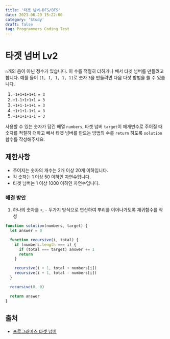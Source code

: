 ```yaml
---
title: '타겟 넘버-DFS/BFS'
date: 2021-06-29 15:22:00
category: 'Study'
draft: false
tag: Programmers Coding Test
---
```


# 타겟 넘버 Lv2

`n`개의 음이 아닌 정수가 있습니다. 이 수를 적절히 더하거나 빼서 타겟 넘버를 만들려고 합니다. 예를 들어 `[1, 1, 1, 1, 1]`로 숫자 `3`을 만들려면 다음 다섯 방법을 쓸 수 있습니다.

1. `-1+1+1+1+1 = 3`
2. `+1-1+1+1+1 = 3`
3. `+1+1-1+1+1 = 3`
4. `+1+1+1-1+1 = 3`
5. `+1+1+1+1-1 = 3`

사용할 수 있는 숫자가 담긴 배열 `numbers`, 타겟 넘버 `target`이 매개변수로 주어질 때 숫자를 적절히 더하고 빼서 타겟 넘버를 만드는 방법의 수를 `return` 하도록 `solution` 함수를 작성해주세요.

## 제한사항

- 주어지는 숫자의 개수는 2개 이상 20개 이하입니다.
- 각 숫자는 1 이상 50 이하인 자연수입니다.
- 타겟 넘버는 1 이상 1000 이하인 자연수입니다.

### 해결 방안

1. 하나의 숫자를 `+`, `-` 두가지 방식으로 연산하여 뿌리를 이어나가도록 재귀함수를 작성

```ts
function solution(numbers, target) {
  let answer = 0

  function recursive(i, total) {
    if (numbers.length === i) {
      if (total === target) answer += 1
      return
    }

    recursive(i + 1, total + numbers[i])
    recursive(i + 1, total - numbers[i])
  }

  recursive(0, 0)

  return answer
}
```

## 출처

- [프로그래머스 타겟 넘버](https://programmers.co.kr/learn/courses/30/lessons/43165/solution_groups?language=javascript&type=my)
